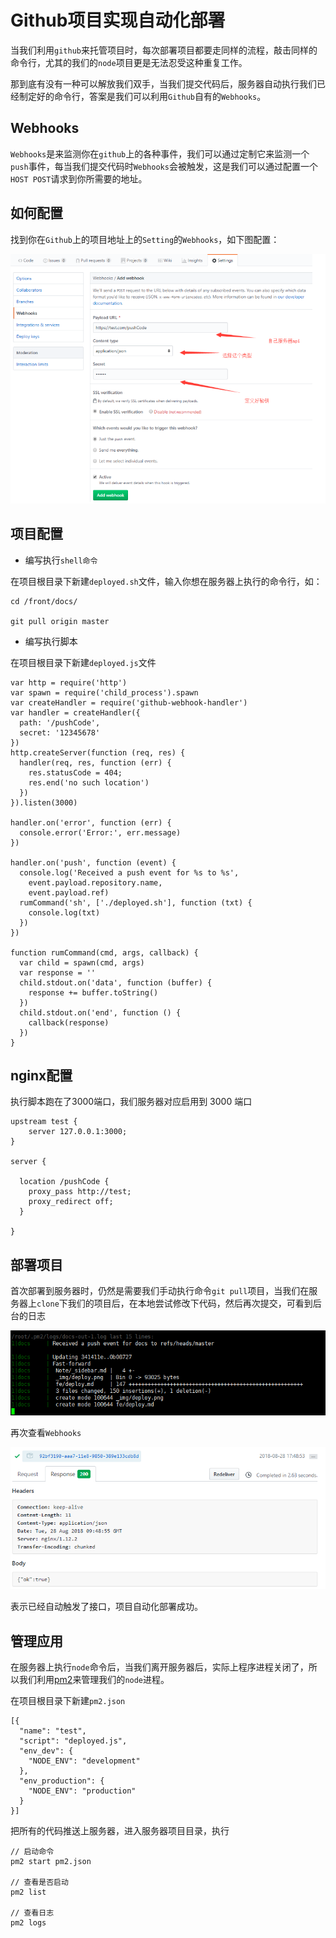 # Github项目实现自动化部署

当我们利用`github`来托管项目时，每次部署项目都要走同样的流程，敲击同样的命令行，尤其的我们的`node`项目更是无法忍受这种重复工作。

那到底有没有一种可以解放我们双手，当我们提交代码后，服务器自动执行我们已经制定好的命令行，答案是我们可以利用`Github`自有的`Webhooks`。

## Webhooks

`Webhooks`是来监测你在`github`上的各种事件，我们可以通过定制它来监测一个`push`事件，每当我们提交代码时`Webhooks`会被触发，这是我们可以通过配置一个`HOST POST`请求到你所需要的地址。

## 如何配置

找到你在`Github`上的项目地址上的`Setting`的`Webhooks`，如下图配置：

<img src="_img/deploy.png">

## 项目配置

* 编写执行`shell命令`

在项目根目录下新建`deployed.sh`文件，输入你想在服务器上执行的命令行，如：

```
cd /front/docs/

git pull origin master

```

* 编写执行脚本

在项目根目录下新建`deployed.js`文件

```
var http = require('http')
var spawn = require('child_process').spawn
var createHandler = require('github-webhook-handler')
var handler = createHandler({
  path: '/pushCode',
  secret: '12345678'
})
http.createServer(function (req, res) {
  handler(req, res, function (err) {
    res.statusCode = 404;
    res.end('no such location')
  })
}).listen(3000)

handler.on('error', function (err) {
  console.error('Error:', err.message)
})

handler.on('push', function (event) {
  console.log('Received a push event for %s to %s',
    event.payload.repository.name,
    event.payload.ref)
  rumCommand('sh', ['./deployed.sh'], function (txt) {
    console.log(txt)
  })
})

function rumCommand(cmd, args, callback) {
  var child = spawn(cmd, args)
  var response = ''
  child.stdout.on('data', function (buffer) {
    response += buffer.toString()
  })
  child.stdout.on('end', function () {
    callback(response)
  })
}

```

## nginx配置

执行脚本跑在了3000端口，我们服务器对应启用到 3000 端口

```
upstream test {
    server 127.0.0.1:3000;
}

server {

  location /pushCode {
    proxy_pass http://test;
    proxy_redirect off;
  }

}

```

## 部署项目

首次部署到服务器时，仍然是需要我们手动执行命令`git pull`项目，当我们在服务器上`clone`下我们的项目后，在本地尝试修改下代码，然后再次提交，可看到后台的日志

<img src="_img/logs.png"/>

再次查看`Webhooks`

<img src="_img/hooks.png"/>

表示已经自动触发了接口，项目自动化部署成功。


## 管理应用

在服务器上执行`node`命令后，当我们离开服务器后，实际上程序进程关闭了，所以我们利用[pm2](https://github.com/Unitech/pm2)来管理我们的`node`进程。

在项目根目录下新建`pm2.json`

```
[{
  "name": "test",
  "script": "deployed.js",
  "env_dev": {
    "NODE_ENV": "development"
  },
  "env_production": {
    "NODE_ENV": "production"
  }
}]
```

把所有的代码推送上服务器，进入服务器项目目录，执行

```
// 启动命令
pm2 start pm2.json

// 查看是否启动
pm2 list

// 查看日志
pm2 logs
```









